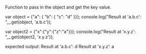 Function to pass in the object and get the key value.

var object = {"a": { "b": { "c": "d" }}};
console.log("Result at 'a.b.c': ",_.get(object, 'a.b.c'));

var object2 = {"x":{"y":{"z":"a"}}};
console.log("Result at 'x.y.z': ",_.get(object2, 'x.y.z'));

expected output:
Result at 'a.b.c':  d
Result at 'x.y.z’:  a

